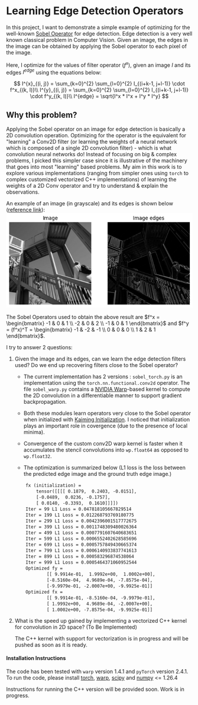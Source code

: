 # Learning Edge Detection Operators

In this project, I want to demonstrate a simple example of optimizing for the well-known [Sobel Operator](https://en.wikipedia.org/wiki/Sobel_operator) for edge detection. Edge detection is a very well known classical problem in Computer Vision. Given an image, the edges in the image can be obtained by applying the Sobel operator to each pixel of the image.

Here, I optimize for the values of filter operator ($f^x$), given an image $I$ and its edges $I^{edge}$ using the equations below:

$$
I^{x}_{(i, j)} = \sum_{k=0}^{2} \sum_{l=0}^{2} I_{(i+k-1, j+l-1)} \cdot f^x_{(k, l)}\\
I^{y}_{(i, j)} = \sum_{k=0}^{2} \sum_{l=0}^{2} I_{(i+k-1, j+l-1)} \cdot f^y_{(k, l)}\\
I^{edge} = \sqrt{I^x * I^x + I^y * I^y}
$$

## Why this problem?
Applying the Sobel operator on an image for edge detection is basically a 2D convolution operation. Optimizing for the operator is the equivalent for "learning" a Conv2D filter (or learning the weights of a neural network which is composed of a single 2D convolution filter) - which is what convolution neural networks do! Instead of focusing on big & complex problems, I picked this simpler case since it is illustrative of the machinery that goes into most "learning" based problems. My aim in this work is to explore various implementations (ranging from simpler ones using `torch` to complex customized vectorized C++ implementations) of learning the weights of a 2D Conv operator and try to understand & explain the observations.

An example of an image (in grayscale) and its edges is shown below ([reference link](https://docs.scipy.org/doc/scipy/reference/generated/scipy.ndimage.sobel.html)):
![image](assets/Example.png)

The Sobel Operators used to obtain the above result are $f^x = \begin{bmatrix} 
-1 & 0 & 1 \\
-2 & 0 & 2 \\
-1 & 0 & 1
\end{bmatrix}$ and $f^y = (f^x)^T = \begin{bmatrix}
-1 & -2 & -1 \\
0 & 0 & 0 \\
1 & 2 & 1
\end{bmatrix}$.

I try to answer 2 questions:

1. Given the image and its edges, can we learn the edge detection filters used? Do we end up recovering filters close to the Sobel operator?

    * The current implementation has 2 versions : `sobel_torch.py` is an implementation using the `torch.nn.functional.conv2d` operator. The file `sobel_warp.py` contains a [NVIDIA Warp](https://nvidia.github.io/warp/)-based kernel to compute the 2D convolution in a differentiable manner to support gradient backpropagation.
    
    * Both these modules learn operators very close to the Sobel operator when initialized with [Kaiming Initialization](https://pytorch.org/docs/stable/nn.init.html#torch.nn.init.kaiming_uniform_). I noticed that initialization plays an important role in covergence (due to the presence of local minima).

    * Convergence of the custom conv2D warp kernel is faster when it accumulates the stencil convolutions into `wp.float64` as opposed to `wp.float32`.

    * The optimization is summarized below (L1 loss is the loss between the predicted edge image and the ground truth edge image.) 
    ```
        fx (initialization) = 
            tensor([[[[ 0.1879,  0.2403, -0.0151],
            [-0.0489,  0.0236, -0.1757],
            [ 0.0140, -0.3393,  0.1610]]]])
        Iter = 99 L1 Loss = 0.047818105667829514
        Iter = 199 L1 Loss = 0.012268793769180775
        Iter = 299 L1 Loss = 0.0042396001517772675
        Iter = 399 L1 Loss = 0.0011748309480026364
        Iter = 499 L1 Loss = 0.0007791607640683651
        Iter = 599 L1 Loss = 0.0006552402628585696
        Iter = 699 L1 Loss = 0.0005757849430665374
        Iter = 799 L1 Loss = 0.0006140933837741613
        Iter = 899 L1 Loss = 0.000583296874538064
        Iter = 999 L1 Loss = 0.0005464371060952544
        Optimized fy = 
                [[ 9.9914e-01,  1.9992e+00,  1.0002e+00],
                [-8.5160e-04,  4.9689e-04, -7.8575e-04],
                [-9.9979e-01, -2.0007e+00, -9.9925e-01]]
        Optimized fx = 
                [[ 9.9914e-01, -8.5160e-04, -9.9979e-01],
                [ 1.9992e+00,  4.9689e-04, -2.0007e+00],
                [ 1.0002e+00, -7.8575e-04, -9.9925e-01]]
    ```

2. What is the speed up gained by implementing a vectorized C++ kernel for convolution in 2D space? (To Be Implemented)

    The C++ kernel with support for vectorization is in progress and will be pushed as soon as it is ready.

#### Installation Instructions
The code has been tested with `warp` version 1.4.1 and `pyTorch` version 2.4.1. To run the code, please install [torch](https://pytorch.org/get-started/locally/), [warp](https://nvidia.github.io/warp/installation.html), [scipy](https://scipy.org/install/) and [numpy](https://numpy.org/install/) <= 1.26.4

Instructions for running the C++ version will be provided soon. Work is in progress.

